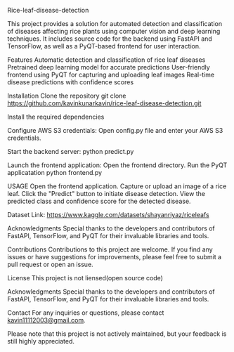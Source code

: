 Rice-leaf-disease-detection


This project provides a solution for automated detection and classification of diseases affecting rice plants using computer vision and deep learning techniques. It includes source code for the backend using FastAPI and TensorFlow, as well as a PyQT-based frontend for user interaction.

Features
Automatic detection and classification of rice leaf diseases Pretrained deep learning model for accurate predictions User-friendly frontend using PyQT for capturing and uploading leaf images Real-time disease predictions with confidence scores

Installation
Clone the repository git clone https://github.com/kavinkunarkavin/rice-leaf-disease-detection.git

Install the required dependencies

Configure AWS S3 credentials: Open config.py file and enter your AWS S3 credentials.

Start the backend server: python predict.py

Launch the frontend application: Open the frontend directory. Run the PyQT applicatation python frontend.py

USAGE
Open the frontend application. Capture or upload an image of a rice leaf. Click the "Predict" button to initiate disease detection. View the predicted class and confidence score for the detected disease.

Dataset Link:
https://www.kaggle.com/datasets/shayanriyaz/riceleafs

Acknowledgments
Special thanks to the developers and contributors of FastAPI, TensorFlow, and PyQT for their invaluable libraries and tools.

Contributions
Contributions to this project are welcome. If you find any issues or have suggestions for improvements, please feel free to submit a pull request or open an issue.

License
This project is not liensed(open source code)

Acknowledgments
Special thanks to the developers and contributors of FastAPI, TensorFlow, and PyQT for their invaluable libraries and tools.

Contact
For any inquiries or questions, please contact kavin11112003@gmail.com.

Please note that this project is not actively maintained, but your feedback is still highly appreciated.
